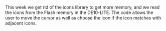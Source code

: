 
This week we get rid of the icons library to get more memory, and we read the icons from the Flash memory in the DE10-LITE.
The code allows the user to move the cursor as well as choose the icon if the icon matches with adjacent icons. 
